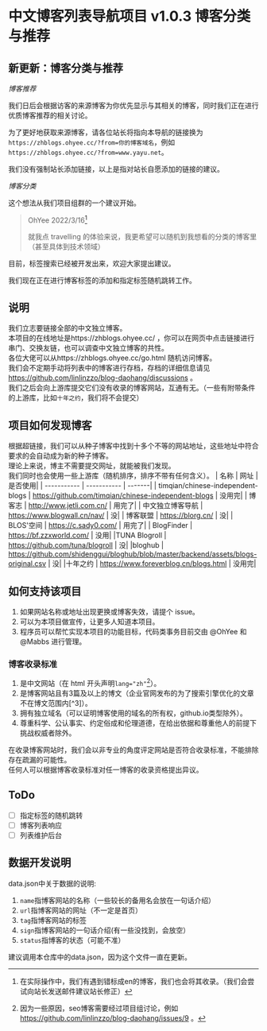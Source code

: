 # 中文博客列表导航项目 v1.0.3 博客分类与推荐
## 新更新：博客分类与推荐
*博客推荐*

我们日后会根据访客的来源博客为你优先显示与其相关的博客，同时我们正在进行优质博客推荐的相关讨论。     

为了更好地获取来源博客，请各位站长将指向本导航的链接换为`https://zhblogs.ohyee.cc/?from=你的博客域名`，例如`https://zhblogs.ohyee.cc/?from=www.yayu.net`。 

我们没有强制站长添加链接，以上是指对站长自愿添加的链接的建议。       

*博客分类*

这个想法从我们项目组群的一个建议开始。

> OhYee 2022/3/16[^1]
> 
>就我点 travelling 的体验来说，我更希望可以随机到我想看的分类的博客里（甚至具体到技术领域）

目前，标签搜索已经被开发出来，欢迎大家提出建议。

我们现在正在进行博客标签的添加和指定标签随机跳转工作。
## 说明
我们立志要链接全部的中文独立博客。    
本项目的在线地址是https://zhblogs.ohyee.cc/ ，你可以在网页中点击链接进行串门、交换友链，也可以调查中文独立博客的共性。        
各位大佬可以从https://zhblogs.ohyee.cc/go.html 随机访问博客。        
我们会不定期手动将列表中的博客进行存档，存档的详细信息请见 https://github.com/linlinzzo/blog-daohang/discussions 。    
我们之后会向上游库提交它们没有收录的博客网站，互通有无。（一些有附带条件的上游库，比如`十年之约`，我们将不会提交）

## 项目如何发现博客
根据超链接，我们可以从种子博客中找到十多个不等的网站地址，这些地址中符合要求的会自动成为新的种子博客。     
理论上来说，博主不需要提交网址，就能被我们发现。  
我们同时也会使用一些上游库（随机排序，排序不带有任何含义）。
| 名称      | 网址 | 是否使用|
| ----------- | ----------- | -------|
| timqian/chinese-independent-blogs      | https://github.com/timqian/chinese-independent-blogs    | 没用完|
| 博客志   | http://www.jetli.com.cn/    | 用完了|
| 中文独立博客导航   | https://www.blogwall.cn/nav/    | 没|
| 博客联盟   | https://blorg.cn/    | 没|
| BLOS'空间   | https://c.sady0.com/   | 用完了|
| BlogFinder   | https://bf.zzxworld.com/  | 没用|
|TUNA Blogroll   | https://github.com/tuna/blogroll | 没|
|bloghub   | https://github.com/shidenggui/bloghub/blob/master/backend/assets/blogs-original.csv | 没|
|十年之约   | https://www.foreverblog.cn/blogs.html | 没用完|

## 如何支持该项目
1. 如果网站名称或地址出现更换或博客失效，请提个 issue。        
2. 可以为本项目做宣传，让更多人知道本项目。         
3. 程序员可以帮忙实现本项目的功能目标，代码类事务目前交由 @OhYee 和 @Mabbs 进行管理。       
### 博客收录标准
1. 是中文网站（在 html 开头声明`lang="zh"`[^2]）。
2. 是博客网站且有3篇及以上的博文（企业官网发布的为了搜索引擎优化的文章不在博文范围内[^3]）。
3. 拥有独立域名（可以证明博客使用的域名的所有权，github.io类型除外）。
4. 尊重科学、公认事实、约定俗成和伦理道德，在给出依据和尊重他人的前提下挑战权威者除外。

在收录博客网站时，我们会以非专业的角度评定网站是否符合收录标准，不能排除存在疏漏的可能性。      
任何人可以根据博客收录标准对任一博客的收录资格提出异议。 

[^1]: 在实际操作中，我们有遇到错标成en的博客，我们也会将其收录。（我们会尝试向站长发送邮件建议站长修正） 
[^2]: 因为一些原因，seo博客需要经过项目组讨论，例如 https://github.com/linlinzzo/blog-daohang/issues/9 。  
## ToDo
- [ ] 指定标签的随机跳转
- [ ] 博客列表响应
- [ ] 列表维护后台

## 数据开发说明
data.json中关于数据的说明:

1. `name`指博客网站的名称（一些较长的备用名会放在一句话介绍）
2. `url`指博客网站的网址（不一定是首页）
3. `tag`指博客网站的标签
4. `sign`指博客网站的一句话介绍(有一些没找到，会放空）
5. `status`指博客的状态（可能不准）

建议调用本仓库中的data.json，因为这个文件一直在更新。
